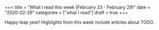 +++
title = "What I read this week (February 23 - February 29)"
date = "2020-02-29"
categories = ["what I read"]
draft = true
+++

Happy leap year! Highlights from this week include articles about TODO.

<!--more-->

